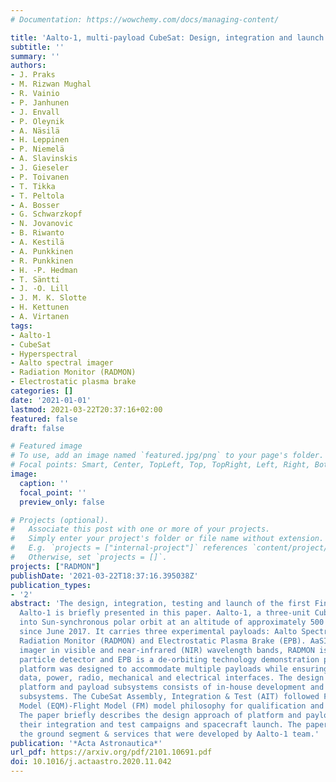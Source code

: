 ```yaml
---
# Documentation: https://wowchemy.com/docs/managing-content/

title: 'Aalto-1, multi-payload CubeSat: Design, integration and launch'
subtitle: ''
summary: ''
authors:
- J. Praks
- M. Rizwan Mughal
- R. Vainio
- P. Janhunen
- J. Envall
- P. Oleynik
- A. Näsilä
- H. Leppinen
- P. Niemelä
- A. Slavinskis
- J. Gieseler
- P. Toivanen
- T. Tikka
- T. Peltola
- A. Bosser
- G. Schwarzkopf
- N. Jovanovic
- B. Riwanto
- A. Kestilä
- A. Punkkinen
- R. Punkkinen
- H. -P. Hedman
- T. Säntti
- J. -O. Lill
- J. M. K. Slotte
- H. Kettunen
- A. Virtanen
tags:
- Aalto-1
- CubeSat
- Hyperspectral
- Aalto spectral imager
- Radiation Monitor (RADMON)
- Electrostatic plasma brake
categories: []
date: '2021-01-01'
lastmod: 2021-03-22T20:37:16+02:00
featured: false
draft: false

# Featured image
# To use, add an image named `featured.jpg/png` to your page's folder.
# Focal points: Smart, Center, TopLeft, Top, TopRight, Left, Right, BottomLeft, Bottom, BottomRight.
image:
  caption: ''
  focal_point: ''
  preview_only: false

# Projects (optional).
#   Associate this post with one or more of your projects.
#   Simply enter your project's folder or file name without extension.
#   E.g. `projects = ["internal-project"]` references `content/project/deep-learning/index.md`.
#   Otherwise, set `projects = []`.
projects: ["RADMON"]
publishDate: '2021-03-22T18:37:16.395038Z'
publication_types:
- '2'
abstract: 'The design, integration, testing and launch of the first Finnish satellite
  Aalto-1 is briefly presented in this paper. Aalto-1, a three-unit CubeSat, launched
  into Sun-synchronous polar orbit at an altitude of approximately 500 km, is operational
  since June 2017. It carries three experimental payloads: Aalto Spectral Imager(AaSI),
  Radiation Monitor (RADMON) and Electrostatic Plasma Brake (EPB). AaSI is a hyperspectral
  imager in visible and near-infrared (NIR) wavelength bands, RADMON is an energetic
  particle detector and EPB is a de-orbiting technology demonstration payload. The
  platform was designed to accommodate multiple payloads while ensuring sufficient
  data, power, radio, mechanical and electrical interfaces. The design strategy of
  platform and payload subsystems consists of in-house development and commercial
  subsystems. The CubeSat Assembly, Integration & Test (AIT) followed Flatsat-Engineering-Qualication
  Model (EQM)-Flight Model (FM) model philosophy for qualification and acceptance.
  The paper briefly describes the design approach of platform and payload subsystems,
  their integration and test campaigns and spacecraft launch. The paper also describes
  the ground segment & services that were developed by Aalto-1 team.'
publication: '*Acta Astronautica*'
url_pdf: https://arxiv.org/pdf/2101.10691.pdf
doi: 10.1016/j.actaastro.2020.11.042
---
```


